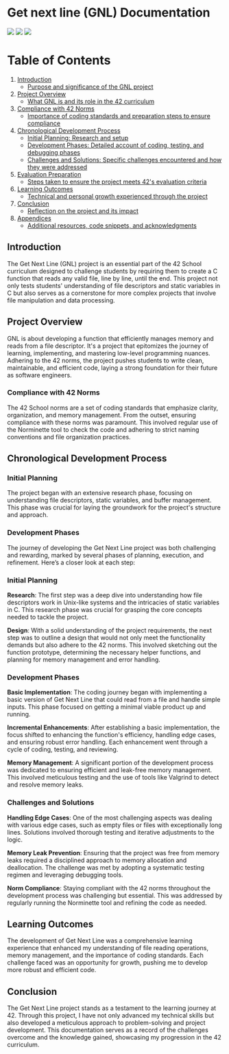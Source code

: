 # Get next line (GNL) Documentation

<img src="https://img.shields.io/badge/42-%23000000.svg?&style=for-the-badge&logo=42&logoColor=white" />
<img src="https://img.shields.io/badge/c-%23A8B9CC.svg?&style=for-the-badge&logo=c&logoColor=black" />
<img src="https://img.shields.io/badge/markdown-%23000000.svg?&style=for-the-badge&logo=markdown&logoColor=white" />


# Table of Contents

1. [Introduction](#introduction)
   - [Purpose and significance of the GNL project](#purpose-and-significance-of-the-gnl-project)
2. [Project Overview](#project-overview)
   - [What GNL is and its role in the 42 curriculum](#what-gnl-is-and-its-role-in-the-42-curriculum)
3. [Compliance with 42 Norms](#compliance-with-42-norms)
   - [Importance of coding standards and preparation steps to ensure compliance](#importance-of-coding-standards-and-preparation-steps-to-ensure-compliance)
4. [Chronological Development Process](#chronological-development-process)
   - [Initial Planning: Research and setup](#initial-planning-research-and-setup)
   - [Development Phases: Detailed account of coding, testing, and debugging phases](#development-phases-detailed-account-of-coding-testing-and-debugging-phases)
   - [Challenges and Solutions: Specific challenges encountered and how they were addressed](#challenges-and-solutions-specific-challenges-encountered-and-how-they-were-addressed)
5. [Evaluation Preparation](#evaluation-preparation)
   - [Steps taken to ensure the project meets 42's evaluation criteria](#steps-taken-to-ensure-the-project-meets-42s-evaluation-criteria)
6. [Learning Outcomes](#learning-outcomes)
   - [Technical and personal growth experienced through the project](#technical-and-personal-growth-experienced-through-the-project)
7. [Conclusion](#conclusion)
   - [Reflection on the project and its impact](#reflection-on-the-project-and-its-impact)
8. [Appendices](#appendices)
   - [Additional resources, code snippets, and acknowledgments](#additional-resources-code-snippets-and-acknowledgments)

## Introduction

The Get Next Line (GNL) project is an essential part of the 42 School curriculum designed to challenge students by requiring them to create a C function that reads any valid file, line by line, until the end. This project not only tests students' understanding of file descriptors and static variables in C but also serves as a cornerstone for more complex projects that involve file manipulation and data processing.

## Project Overview

GNL is about developing a function that efficiently manages memory and reads from a file descriptor. It's a project that epitomizes the journey of learning, implementing, and mastering low-level programming nuances. Adhering to the 42 norms, the project pushes students to write clean, maintainable, and efficient code, laying a strong foundation for their future as software engineers.

### Compliance with 42 Norms

The 42 School norms are a set of coding standards that emphasize clarity, organization, and memory management. From the outset, ensuring compliance with these norms was paramount. This involved regular use of the Norminette tool to check the code and adhering to strict naming conventions and file organization practices.

## Chronological Development Process

### Initial Planning

The project began with an extensive research phase, focusing on understanding file descriptors, static variables, and buffer management. This phase was crucial for laying the groundwork for the project's structure and approach.

### Development Phases

The journey of developing the Get Next Line project was both challenging and rewarding, marked by several phases of planning, execution, and refinement. Here’s a closer look at each step:

### Initial Planning

**Research**: The first step was a deep dive into understanding how file descriptors work in Unix-like systems and the intricacies of static variables in C. This research phase was crucial for grasping the core concepts needed to tackle the project.

**Design**: With a solid understanding of the project requirements, the next step was to outline a design that would not only meet the functionality demands but also adhere to the 42 norms. This involved sketching out the function prototype, determining the necessary helper functions, and planning for memory management and error handling.

### Development Phases

**Basic Implementation**: The coding journey began with implementing a basic version of Get Next Line that could read from a file and handle simple inputs. This phase focused on getting a minimal viable product up and running.

**Incremental Enhancements**: After establishing a basic implementation, the focus shifted to enhancing the function's efficiency, handling edge cases, and ensuring robust error handling. Each enhancement went through a cycle of coding, testing, and reviewing.

**Memory Management**: A significant portion of the development process was dedicated to ensuring efficient and leak-free memory management. This involved meticulous testing and the use of tools like Valgrind to detect and resolve memory leaks.

### Challenges and Solutions

**Handling Edge Cases**: One of the most challenging aspects was dealing with various edge cases, such as empty files or files with exceptionally long lines. Solutions involved thorough testing and iterative adjustments to the logic.

**Memory Leak Prevention**: Ensuring that the project was free from memory leaks required a disciplined approach to memory allocation and deallocation. The challenge was met by adopting a systematic testing regimen and leveraging debugging tools.

**Norm Compliance**: Staying compliant with the 42 norms throughout the development process was challenging but essential. This was addressed by regularly running the Norminette tool and refining the code as needed.

## Learning Outcomes

The development of Get Next Line was a comprehensive learning experience that enhanced my understanding of file reading operations, memory management, and the importance of coding standards. Each challenge faced was an opportunity for growth, pushing me to develop more robust and efficient code.

## Conclusion

The Get Next Line project stands as a testament to the learning journey at 42. Through this project, I have not only advanced my technical skills but also developed a meticulous approach to problem-solving and project development. This documentation serves as a record of the challenges overcome and the knowledge gained, showcasing my progression in the 42 curriculum.
